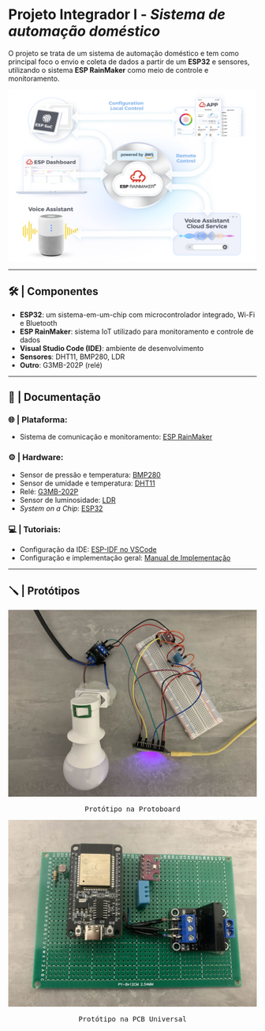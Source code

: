 # Projeto Integrador I - _Sistema de automação doméstico_

O projeto se trata de um sistema de automação doméstico e tem como principal foco o envio e coleta de dados a partir de um **ESP32** e sensores, utilizando o sistema **ESP RainMaker** como meio de controle e monitoramento.

<div align="center">
  </p>
    <img src = "img/rainmaker-acrhitecture.png"  width="600" height="350" align = center>
  </p>
</div>

---

## 🛠️ | Componentes

- **ESP32**: um sistema-em-um-chip com microcontrolador integrado, Wi-Fi e Bluetooth
- **ESP RainMaker**: sistema IoT utilizado para monitoramento e controle de dados
- **Visual Studio Code (IDE)**: ambiente de desenvolvimento
- **Sensores**: DHT11, BMP280, LDR
- **Outro**: G3MB-202P (relé)

---

## 📖 | Documentação

### 🌐 | Plataforma:
- Sistema de comunicação e monitoramento: [ESP RainMaker](ESPRainMaker.md)
  
### ⚙️ | Hardware:
- Sensor de pressão e temperatura: [BMP280](BMP280.md)
- Sensor de umidade e temperatura: [DHT11](DHT11.md)
- Relé: [G3MB-202P](G3MB-202P.md)
- Sensor de luminosidade: [LDR](LDR.md)
- *System on a Chip*: [ESP32](ESP32.md)

### 💻 | Tutoriais:
- Configuração da IDE: [ESP-IDF no VSCode](IDECONFIG.md)
- Configuração e implementação geral: [Manual de Implementação](MANUAL.md)

---

## 🪛 | Protótipos

<kbd>
  <img src = "img/prototipo.jpg">
</p>
  <p align = center>
    Protótipo na Protoboard
  </p>
</kbd>

<kbd>
  <img src = "img/prototipo_pcb.jpg">
</p>
  <p align = center>
    Protótipo na PCB Universal
  </p>
</kbd>
